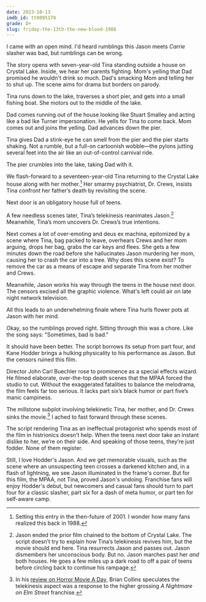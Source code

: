 ```yaml
---
date: 2023-10-13
imdb_id: tt0095179
grade: D+
slug: friday-the-13th-the-new-blood-1988
---
```


I came with an open mind. I'd heard rumblings this Jason meets <span data-imdb-id="tt0074285">_Carrie_</span> slasher was bad, but rumblings can be wrong.

<!-- end -->

The story opens with seven-year-old Tina standing outside a house on Crystal Lake. Inside, we hear her parents fighting. Mom's yelling that Dad promised he wouldn't drink so much. Dad's smacking Mom and telling her to shut up. The scene aims for drama but borders on parody.

Tina runs down to the lake, traverses a short pier, and gets into a small fishing boat. She motors out to the middle of the lake.

Dad comes running out of the house looking like Stuart Smalley and acting like a bad Ike Turner impersonation. He yells for Tina to come back. Mom comes out and joins the yelling. Dad advances down the pier.

Tina gives Dad a stink-eye he can smell from the pier and the pier starts shaking. Not a rumble, but a full-on cartoonish wobble—the pylons jutting several feet into the air like an out-of-control carnival ride.

The pier crumbles into the lake, taking Dad with it.

We flash-forward to a seventeen-year-old Tina returning to the Crystal Lake house along with her mother.[^1] Her smarmy psychiatrist, Dr. Crews, insists Tina confront her father’s death by revisiting the scene.

Next door is an obligatory house full of teens.

A few needless scenes later, Tina’s telekinesis reanimates Jason.[^2] Meanwhile, Tina’s mom uncovers Dr. Crews’s true intentions.

Next comes a lot of over-emoting and deus ex machina, epitomized by a scene where Tina, bag packed to leave, overhears Crews and her mom arguing, drops her bag, grabs the car keys and flees. She gets a few minutes down the road before she hallucinates Jason murdering her mom, causing her to crash the car into a tree. Why does this scene exist? To remove the car as a means of escape and separate Tina from her mother and Crews.

Meanwhile, Jason works his way through the teens in the house next door. The censors excised all the graphic violence. What's left could air on late night network television.

All this leads to an underwhelming finale where Tina hurls flower pots at Jason with her mind.

Okay, so the rumblings proved right. Sitting through this was a chore. Like the song says: "Sometimes, bad is bad."

It should have been better. The script borrows its setup from <span data-imdb-id="tt0087298">part four</span>, and Kane Hodder brings a hulking physicality to his performance as Jason. But the censors ruined this film.

Director John Carl Buechler rose to prominence as a special effects wizard. He filmed elaborate, over-the-top death scenes that the MPAA forced the studio to cut. Without the exaggerated fatalities to balance the melodrama, the film feels far too serious. It lacks <span data-imdb-id="tt0091080">part six</span>’s black humor or <span data-imdb-id="tt0089173">part five</span>’s manic campiness.

The millstone subplot involving telekinetic Tina, her mother, and Dr. Crews sinks the movie.[^3] I ached to fast forward through these scenes.

The script rendering Tina as an ineffectual protagonist who spends most of the film in histrionics doesn't help. When the teens next door take an instant dislike to her, we’re on their side. And speaking of those teens, they’re just fodder. None of them register.

Still, I love Hodder's Jason. And we get memorable visuals, such as the scene where an unsuspecting teen crosses a darkened kitchen and, in a flash of lightning, we see Jason illuminated in the frame's corner. But for this film, the MPAA, not Tina, proved Jason's undoing. Franchise fans will enjoy Hodder's debut, but newcomers and casual fans should turn to part four for a classic slasher, part six for a dash of meta humor, or part ten for self-aware camp.

[^1]: Setting this entry in the then-future of 2001. I wonder how many fans realized this back in 1988.
[^2]: Jason ended the prior film chained to the bottom of Crystal Lake. The script doesn’t try to explain how Tina’s telekinesis revives him, but the movie should end here. Tina resurrects Jason and passes out. Jason dismembers her unconscious body. But no. Jason marches past her _and_ both houses. He goes a few miles up a dark road to off a pair of teens before circling back to continue his rampage.
[^3]: In his [review on Horror Movie A Day](http://horror-movie-a-day.blogspot.com/2009/01/friday-13th-part-vii-new-blood.html), Brian Collins speculates the telekinesis aspect was a response to the higher grossing _A Nightmare on Elm Street_ franchise.
